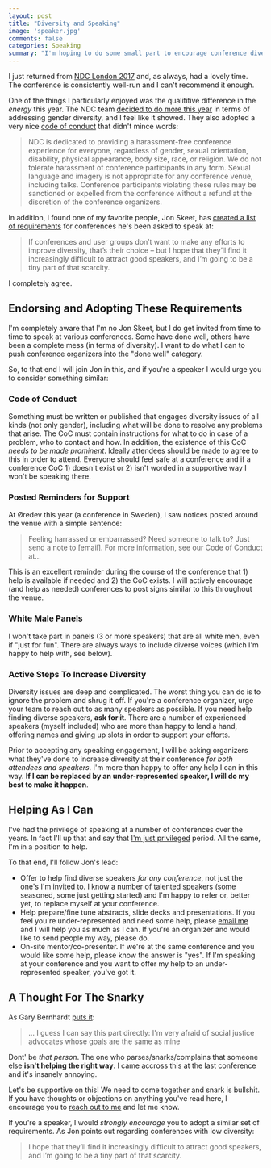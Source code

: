 ```yaml
---
layout: post
title: "Diversity and Speaking"
image: 'speaker.jpg'
comments: false
categories: Speaking
summary: "I'm hoping to do some small part to encourage conference diversity."
---
```


I just returned from [NDC London 2017](http://ndc-london.com) and, as always, had a lovely time. The conference is consistently well-run and I can't recommend it enough.

One of the things I particularly enjoyed was the qualititive difference in the *energy* this year. The NDC team [decided to do more this year](http://blog.ndcconferences.com/improving-gender-diversity-at-ndc/) in terms of addressing gender diversity, and I feel like it showed. They also adopted a very nice [code of conduct](http://ndc-london.com/page/code-of-conduct) that didn't mince words:

> NDC is dedicated to providing a harassment-free conference experience for everyone, regardless of gender, sexual orientation, disability, physical appearance, body size, race, or religion. We do not tolerate harassment of conference participants in any form. Sexual language and imagery is not appropriate for any conference venue, including talks. Conference participants violating these rules may be sanctioned or expelled from the conference without a refund at the discretion of the conference organizers.

In addition, I found one of my favorite people, Jon Skeet, has [created a list of requirements](https://codeblog.jonskeet.uk/2016/12/10/diversity-and-speaking-engagements/) for conferences he's been asked to speak at:

>If conferences and user groups don’t want to make any efforts to improve diversity, that’s their choice – but I hope that they’ll find it increasingly difficult to attract good speakers, and I’m going to be a tiny part of that scarcity.

I completely agree.

## Endorsing and Adopting These Requirements

I'm completely aware that I'm no Jon Skeet, but I do get invited from time to time to speak at various conferences. Some have done well, others have been a complete mess (in terms of diversity). I want to do what I can to push conference organizers into the "done well" category.

So, to that end I will join Jon in this, and if you're a speaker I would urge you to consider something similar:

### Code of Conduct

Something must be written or published that engages diversity issues of all kinds (not only gender), including what will be done to resolve any problems that arise. The CoC must contain instructions for what to do in case of a problem, who to contact and how. In addition, the existence of this CoC *needs to be made prominent*. Ideally attendees should be made to agree to this in order to attend. Everyone should feel safe at a conference and if a conference CoC 1) doesn't exist or 2) isn't worded in a supportive way I won't be speaking there.

### Posted Reminders for Support

At Øredev this year (a conference in Sweden), I saw notices posted around the venue with a simple sentence: 

>Feeling harrassed or embarrassed? Need someone to talk to? Just send a note to [email]. For more information, see our Code of Conduct at...

This is an excellent reminder during the course of the conference that 1) help is available if needed and 2) the CoC exists. I will actively encourage (and help as needed) conferences to post signs similar to this throughout the venue.

### White Male Panels

I won't take part in panels (3 or more speakers) that are all white men, even if "just for fun". There are always ways to include diverse voices (which I'm happy to help with, see below).

### Active Steps To Increase Diversity

Diversity issues are deep and complicated. The worst thing you can do is to ignore the problem and shrug it off. If you're a conference organizer, urge your team to reach out to as many speakers as possible. If you need help finding diverse speakers, **ask for it**. There are a number of experienced speakers (myself included) who are more than happy to lend a hand, offering names and giving up slots in order to support your efforts.

Prior to accepting any speaking engagement, I will be asking organizers what they've done to increase diversity at their conference *for both attendees and speakers*. I'm more than happy to offer any help I can in this way. **If I can be replaced by an under-represented speaker, I will do my best to make it happen**.

## Helping As I Can 

I've had the privilege of speaking at a number of conferences over the years. In fact I'll up that and say that [I'm just privileged](https://blog.jonskeet.uk/2016/06/22/thoughts-on-privilege/) period. All the same, I'm in a position to help.

To that end, I'll follow Jon's lead:

 - Offer to help find diverse speakers *for any conference*, not just the one's I'm invited to. I know a number of talented speakers (some seasoned, some just getting started) and I'm happy to refer or, better yet, to replace myself at your conference.
 - Help prepare/fine tune abstracts, slide decks and presentations. If you feel you're under-represented and need some help, please [email me](mailto:rob@conery.io) and I will help you as much as I can. If you're an organizer and would like to send people my way, please do.
 - On-site mentor/co-presenter. If we're at the same conference and you would like some help, please know the answer is "yes". If I'm speaking at your conference and you want to offer my help to an under-represented speaker, you've got it.
 
## A Thought For The Snarky

As Gary Bernhardt [puts it](https://twitter.com/garybernhardt/status/814258404390674432):

> ... I guess I can say this part directly: I'm very afraid of social justice advocates whose goals are the same as mine

Dont' be *that person*. The one who parses/snarks/complains that someone else **isn't helping the right way**. I came accross this at the last conference and it's insanely annoying.

Let's be supportive on this! We need to come together and snark is bullshit. If you have thoughts or objections on anything you've read here, I encourage you to [reach out to me](mailto:rob@conery.io) and let me know.

If you're a speaker, I would *strongly encourage* you to adopt a similar set of requirements. As Jon points out regarding conferences with low diversity: 

>I hope that they’ll find it increasingly difficult to attract good speakers, and I’m going to be a tiny part of that scarcity.

